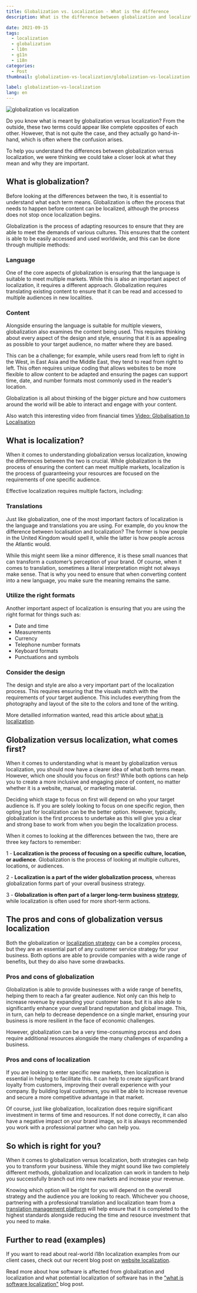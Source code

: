 ```yaml
---
title: Globalization vs. Localization - What is the difference
description: What is the difference between globalization and localization, what does each include and what are pros and cons.

date: 2021-09-15
tags:
  - localization
  - globalization
  - l10n
  - g11n
  - i18n
categories:
  - Post
thumbnail: globalization-vs-localization/globalization-vs-localization.webp

label: globalization-vs-localization
lang: en
---
```


![globalization vs localization](globalization-vs-localization.webp "globalization vs localization")


Do you know what is meant by globalization versus localization? From the outside, these two terms could appear like complete opposites of each other. However, that is not quite the case, and they actually go hand-in-hand, which is often where the confusion arises. 

To help you understand the differences between globalization versus localization, we were thinking we could take a closer look at what they mean and why they are important.


## What is globalization?

Before looking at the differences between the two, it is essential to understand what each term means. Globalization is often the process that needs to happen before content can be localized, although the process does not stop once localization begins. 

Globalization is the process of adapting resources to ensure that they are able to meet the demands of various cultures. This ensures that the content is able to be easily accessed and used worldwide, and this can be done through multiple methods:


### Language
One of the core aspects of globalization is ensuring that the language is suitable to meet multiple markets. While this is also an important aspect of localization, it requires a different approach. Globalization requires translating existing content to ensure that it can be read and accessed to multiple audiences in new localities.

### Content
Alongside ensuring the language is suitable for multiple viewers, globalization also examines the content being used. This requires thinking about every aspect of the design and style, ensuring that it is as appealing as possible to your target audience, no matter where they are based. 

This can be a challenge; for example, while users read from left to right in the West, in East Asia and the Middle East, they tend to read from right to left. This often requires unique coding that allows websites to be more flexible to allow content to be adapted and ensuring the pages can support time, date, and number formats most commonly used in the reader’s location. 

Globalization is all about thinking of the bigger picture and how customers around the world will be able to interact and engage with your content. 

Also watch this interesting video from financial times <a href="https://www.youtube.com/watch?v=T9lgZper-W4" title="Video: Globalisation to Localisation">Video: Globalisation to Localisation</a>



## What is localization?
When it comes to understanding globalization versus localization, knowing the differences between the two is crucial. While globalization is the process of ensuring the content can meet multiple markets, localization is the process of guaranteeing your resources are focused on the requirements of one specific audience. 

Effective localization requires multiple factors, including:


### Translations
Just like globalization, one of the most important factors of localization is the language and translations you are using. For example, do you know the difference between localisation and localization? The former is how people in the United Kingdom would spell it, while the latter is how people across the Atlantic would. 

While this might seem like a minor difference, it is these small nuances that can transform a customer’s perception of your brand. Of course, when it comes to translation, sometimes a literal interpretation might not always make sense. That is why you need to ensure that when converting content into a new language, you make sure the meaning remains the same. 


### Utilize the right formats 
Another important aspect of localization is ensuring that you are using the right format for things such as:
-	Date and time
-	Measurements
-	Currency
-	Telephone number formats
-	Keyboard formats
-	Punctuations and symbols


### Consider the design 
The design and style are also a very important part of the localization process. This requires ensuring that the visuals match with the requirements of your target audience. This includes everything from the photography and layout of the site to the colors and tone of the writing. 

More detailled information wanted, read this article about <a href="/blog/localization/" title="what is localization">what is localization</a>.


## Globalization versus localization, what comes first?
When it comes to understanding what is meant by globalization versus localization, you should now have a clearer idea of what both terms mean. However, which one should you focus on first? While both options can help you to create a more inclusive and engaging piece of content, no matter whether it is a website, manual, or marketing material. 

Deciding which stage to focus on first will depend on who your target audience is. If you are solely looking to focus on one specific region, then opting just for localization can be the better option. However, typically, globalization is the first process to undertake as this will give you a clear and strong base to work from when you begin the localization process.  


When it comes to looking at the differences between the two, there are three key factors to remember:

1 - <b>Localization is the process of focusing on a specific culture, location, or audience</b>. Globalization is the process of looking at multiple cultures, locations, or audiences. 

2 - <b>Localization is a part of the wider globalization process</b>, whereas globalization forms part of your overall business strategy. 

3 - <b>Globalization is often part of a larger long-term business <a href="https://en.wikipedia.org/wiki/Global_strategy" title="strategy">strategy</a></b>, while localization is often used for more short-term actions.


## The pros and cons of globalization versus localization 
Both the globalization or <a href="/blog/localization-strategy" title="localization strategy">localization strategy</a> can be a complex process, but they are an essential part of any customer service strategy for your business. Both options are able to provide companies with a wide range of benefits, but they do also have some drawbacks. 



### Pros and cons of globalization 
Globalization is able to provide businesses with a wide range of benefits, helping them to reach a far greater audience. Not only can this help to increase revenue by expanding your customer base, but it is also able to significantly enhance your overall brand reputation and global image. This, in turn, can help to decrease dependence on a single market, ensuring your business is more resilient in the face of economic challenges.

However, globalization can be a very time-consuming process and does require additional resources alongside the many challenges of expanding a business.

### Pros and cons of localization 
If you are looking to enter specific new markets, then localization is essential in helping to facilitate this. It can help to create significant brand loyalty from customers, improving their overall experience with your company. By building loyal customers, you will be able to increase revenue and secure a more competitive advantage in that market.

Of course, just like globalization, localization does require significant investment in terms of time and resources. If not done correctly, it can also have a negative impact on your brand image, so it is always recommended you work with a professional partner who can help you.


## So which is right for you?
When it comes to globalization versus localization, both strategies can help you to transform your business. While they might sound like two completely different methods, globalization and localization can work in tandem to help you successfully branch out into new markets and increase your revenue.

Knowing which option will be right for you will depend on the overall strategy and the audience you are looking to reach. Whichever you choose, partnering with a professional translation and localization team from a <a href="/" title="translation management platform">translation management platform</a>  will help ensure that it is completed to the highest standards alongside reducing the time and resource investment that you need to make.

## Further to read (examples)
If you want to read about real-world i18n localization examples from our client cases, check out our recent blog post on  <a href="../website-localization/" title="website localization">website localization</a>.

Read more about how software is affected from globalization and localization and what potential localization of software has in the <a href="../what-is-software-localization/" title="what is software localization">"what is software localization"</a> blog post.
